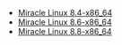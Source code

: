 * [Miracle Linux 8.4-x86_64](https://repo.dist.miraclelinux.net/miraclelinux/isos/8.4-released/x86_64/MIRACLELINUX-8.4-rtm-x86_64.iso)
* [Miracle Linux 8.6-x86_64](https://repo.dist.miraclelinux.net/miraclelinux/isos/8.6-released/x86_64/MIRACLELINUX-8.6-rtm-x86_64.iso)
* [Miracle Linux 8.8-x86_64](https://repo.dist.miraclelinux.net/miraclelinux/isos/8.8-released/x86_64/MIRACLELINUX-8.8-rtm-x86_64.iso)
